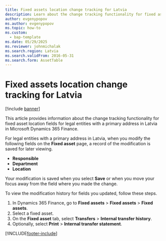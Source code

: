 ```yaml
---
title: Fixed assets location change tracking for Latvia
description: Learn about the change tracking functionality for fixed asset location fields for legal entities with a primary address in Latvia in Microsoft Dynamics 365 Finance.
author: evgenypopov
ms.author: evgenypopov
ms.topic: how-to
ms.custom: 
  - bap-template
ms.date: 05/29/2025
ms.reviewer: johnmichalak
ms.search.region: Latvia
ms.search.validFrom: 2016-05-31
ms.search.form: AssetTable
---
```


# Fixed assets location change tracking for Latvia

[!include [banner](../../includes/banner.md)]

This article provides information about the change tracking functionality for fixed asset location fields for legal entities with a primary address in Latvia in Microsoft Dynamics 365 Finance.

For legal entities with a primary address in Latvia, when you modify the following fields on the **Fixed asset** page, a record of the modification is saved for later viewing.

- **Responsible**
- **Department**
- **Location**

Your modification is saved when you select **Save** or when you move your focus away from the field where you made the change. 

To view the modification history for fields you updated, follow these steps.

1. In Dynamics 365 Finance, go to **Fixed assets** \> **Fixed assets** \> **Fixed assets**.
1. Select a fixed asset.
1. On the **Fixed asset** tab, select **Transfers** \> **Internal transfer history**.
1. Optionally, select **Print** \> **Internal transfer statement**.






[!INCLUDE[footer-include](../../../includes/footer-banner.md)]
